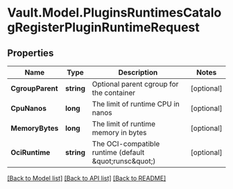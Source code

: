 # Vault.Model.PluginsRuntimesCatalogRegisterPluginRuntimeRequest

## Properties

Name | Type | Description | Notes
------------ | ------------- | ------------- | -------------
**CgroupParent** | **string** | Optional parent cgroup for the container | [optional] 
**CpuNanos** | **long** | The limit of runtime CPU in nanos | [optional] 
**MemoryBytes** | **long** | The limit of runtime memory in bytes | [optional] 
**OciRuntime** | **string** | The OCI-compatible runtime (default \&quot;runsc\&quot;) | [optional] 

[[Back to Model list]](../README.md#documentation-for-models) [[Back to API list]](../README.md#documentation-for-api-endpoints) [[Back to README]](../README.md)

